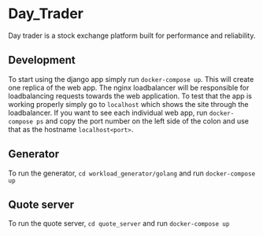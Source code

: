 # Day_Trader

Day trader is a stock exchange platform built for performance and reliability.

## Development

To start using the django app simply run `docker-compose up`. This will create one replica
of the web app. The nginx loadbalancer will be responsible for loadbalancing requests towards the web application. To test that the
app is working properly simply go to `localhost` which shows the site through the loadbalancer. If you want to see each individual web app, run `docker-compose ps` and copy the port number on the left side of the colon and use that as the hostname `localhost<port>`.

## Generator

To run the generator, `cd workload_generator/golang` and run `docker-compose up`

## Quote server

To run the quote server, `cd quote_server` and run `docker-compose up`
